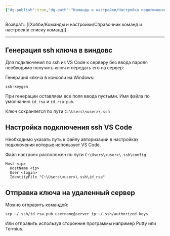 ```yaml
---
{"dg-publish":true,"dg-path":"Команды и настройки/Настройка подключения по ssh ключу для VS Code.md","permalink":"/komandy-i-nastrojki/nastrojka-podklyucheniya-po-ssh-klyuchu-dlya-vs-code/","updated":"2024-09-06T02:12:48+03:00"}
---
```


Возврат:: [[Хобби/Команды и настройки/Справочник команд и настроек\|к списку команд]]

---
## Генерация ssh ключа в виндовс

Для подключения по ssh из VS Code к серверу без ввода пароля необходимо получить ключ и передать его на сервер:

Генерация ключа в консоли на Windows:
```shell
ssh-keygen
```

При генерации оставляем все поля ввода пустыми. Имя файла по умолчанию `id_rsa` и `id_rsa.pub`. 

Ключ сохраняется по пути `C:\Users\<user>\.ssh`

## Настройка подключения ssh VS Code

Необходимо указать путь к файлу авторизации в настройках подключения которые использует VS Code. 

Файл настроек расположен по пути `C:\Users\<user>\.ssh\config`

```
Host <ip>
  HostName <ip>
  User <login>
  IdentityFile "C:\Users\<user>\.ssh\id_rsa"
```

## Отправка ключа на удаленный сервер

Можно отправить командой:
```
scp ~/.ssh/id_rsa.pub username@server_ip:~/.ssh/authorized_keys
```

Или отправить используя сторонние программы например Putty или Termius.